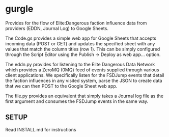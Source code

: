 # gurgle
Provides for the flow of Elite:Dangerous faction influence data from providers (EDDN, Journal Log) to Google Sheets.

The Code.gs provides a simple web app for Google Sheets that accepts incoming data (POST or GET) and updates the specified sheet with any values that match the column titles (row 1). This can be simply configured through the Script Editor using the Publish -> Deploy as web app... option.

The eddn.py provides for listening to the Elite Dangerous Data Network which provides a ZeroMQ (0MQ) feed of events supplied through various client applications. We specifically listen for the FSDJump events that detail the faction influences in any visited system, parse the JSON to create data that we can then POST to the Google Sheet web app.

The file.py provides an equivalent that simply takes a Journal log file as the first argument and consumes the FSDJump events in the same way.

## SETUP
Read INSTALL.md for instructions

